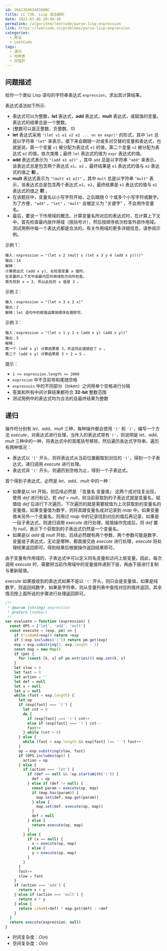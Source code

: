 ```yaml
---
id: 26A13E4624816BBC
title: LC 736. Lisp 语法解析
date: 2022-07-06 20:49:40
permalink: /algorithm/leetcode/parse-lisp-expression
link: https://leetcode.cn/problems/parse-lisp-expression
categories:
  - 算法
  - LeetCode
tags:
  - 递归
  - 哈希表
  - 双指针
---
```


<Level :type='3'/>

## 问题描述

给你一个类似 Lisp 语句的字符串表达式 `expression`，求出其计算结果。

表达式语法如下所示:

- 表达式可以为整数，**let** 表达式，**add** 表达式，**mult** 表达式，或赋值的变量。表达式的结果总是一个整数。
- (整数可以是正整数、负整数、0)
- **let** 表达式采用 `"(let v1 e1 v2 e2 ... vn en expr)"` 的形式，其中 `let` 总是以字符串 `"let"` 来表示，接下来会跟随一对或多对交替的变量和表达式，也就是说，第一个变量 `v1` 被分配为表达式 `e1` 的值，第二个变量 `v2` 被分配为表达式 `e2` 的值，依次类推；最终 `let` 表达式的值为 `expr` 表达式的值。
- **add** 表达式表示为 `"(add e1 e2)"` ，其中 `add` 总是以字符串 `"add"` 来表示，该表达式总是包含两个表达式 `e1`、`e2` ，最终结果是 `e1` 表达式的值与 `e2` 表达式的值之 **和** 。
- **mult** 表达式表示为 `"(mult e1 e2)"` ，其中 `mult` 总是以字符串 `"mult"` 表示，该表达式总是包含两个表达式 `e1`、`e2`，最终结果是 `e1` 表达式的值与 `e2` 表达式的值之 **积** 。
- 在该题目中，变量名以小写字符开始，之后跟随 0 个或多个小写字符或数字。为了方便，`"add"` ，`"let"` ，`"mult"` 会被定义为 "关键字" ，不会用作变量名。
- 最后，要说一下作用域的概念。计算变量名所对应的表达式时，在计算上下文中，首先检查最内层作用域（按括号计），然后按顺序依次检查外部作用域。测试用例中每一个表达式都是合法的。有关作用域的更多详细信息，请参阅示例。

示例 1：

```text
输入：expression = "(let x 2 (mult x (let x 3 y 4 (add x y))))"
输出：14
解释：
计算表达式 (add x y), 在检查变量 x 值时，
在变量的上下文中由最内层作用域依次向外检查。
首先找到 x = 3, 所以此处的 x 值是 3 。
```

示例 2：

```text
输入：expression = "(let x 3 x 2 x)"
输出：2
解释：let 语句中的赋值运算按顺序处理即可。
```

示例 3：

```text
输入：expression = "(let x 1 y 2 x (add x y) (add x y))"
输出：5
解释：
第一个 (add x y) 计算结果是 3，并且将此值赋给了 x 。
第二个 (add x y) 计算结果是 3 + 2 = 5 。
```

提示：

- `1 <= expression.length <= 2000`
- `exprssion` 中不含前导和尾随空格
- `expressoin` 中的不同部分（token）之间用单个空格进行分隔
- 答案和所有中间计算结果都符合 **32-bit** 整数范围
- 测试用例中的表达式均为合法的且最终结果为整数

## 递归

操作符分别有 $let$、$add$、$mult$ 三种，每种操作都会使用 `'('` 和 `')'`，编写一个方法 $execute$，对表达式进行处理，当传入的表达式带有`'('`，则说明是 $let$、$add$、$mult$ 三种中的一种，将表达式中的首尾括号移除，然后遍历表达式字符串，遍历有两种情况：

- 表达式以 `'('` 开头，则将表达式从当前位置截取到对应的 `')'`，得到一个子表达式，递归调用 $execute$ 进行处理。
- 表达式非 `'('` 开头，则遍历到空格为止，得到一个子表达式。

首个得到子表达式，必然是 $let$、$add$、$mult$ 中的一种：

- 如果是以 $let$ 开始，则后续必然是 「变量名 变量值」 这两个成对往复出现，使用 $def$ 进行标记，若 $def = null$，则当前获取到的子表达式就是变量名，赋值给 $def$ 后进行下次遍历，下次遍历的就是需要赋值为上次获取到的变量名的变量值，如果变量值为数字，则将其跟变量名成对记录到 $map$ 中，如果变量值未另外一个变量名，则用过 $map$ 中的记录找到对应的值后再记录，如果是一段子表达式，则递归调用 $execute$ 进行处理，赋值操作完成后，将 $def$ 置为 $null$，表示下个获取到的子表达式仍然是一个变量名。
- 如果是以 $add$ 或 $mult$ 开始，后续必然跟有两个参数，两个参数可能是数字、变量或子表达式，无论是哪种，都直接交由 $execute$ 进行处理，$execute$ 将处理结果返回即可。得到结果后根据操作返回结果即可。

由于变量有作用域的，子表达式中可以定义同名变量和访问上层变量，因此，每次调用 $execute$ 时，需要把当前作用域中的变量值传递到下层，再由下层进行复制与重新赋值。

$execute$ 如果接收到的表达式如果不是以 `'('` 开头，则只会是变量值，如果是纯数字，则返回纯数字，如果是字符串，则从变量列表中查找对应的值并返回，其余情况按上面所说的步骤进行处理返回即可。

```javascript
/**
 * @param {string} expression
 * @return {number}
 */
var evaluate = function (expression) {
  const OPS = ['let', 'add', 'mult']
  const execute = (exp, pm) => {
    if (!isNaN(+exp)) return +exp
    if (!exp.includes('(')) return pm.get(exp)
    exp = exp.substring(1, exp.length - 1)
    const map = new Map()
    if (pm) {
      for (const [k, v] of pm.entries()) map.set(k, v)
    }
    let slow = 0
    let fast = 0
    let action = ''
    let def = null
    let x = null
    let y = null
    while (fast < exp.length) {
      let op
      if (exp[fast] === '(') {
        let cnt = 0
        do {
          if (exp[fast] === '(') cnt++
          else if (exp[fast] === ')') cnt--
          fast++
        } while (cnt > 0)
      } else {
        while (fast < exp.length && exp[fast] !== ' ') fast++
      }
      op = exp.substring(slow, fast)
      if (OPS.includes(op)) {
        action = op
      } else {
        if (action === 'let') {
          if (def == null && !op.startsWith('(')) {
            def = op
          } else if (def != null) {
            const param = execute(op, map)
            if (map.has(param)) {
              map.set(def, map.get(param))
            } else {
              map.set(def, execute(op, map))
            }
            def = null
          } else {
            return execute(op, map)
          }
        } else {
          if (x == null) {
            x = execute(op, map)
          } else {
            y = execute(op, map)
          }
        }
      }
      fast++
      slow = fast
    }
    if (action === 'add') {
      return x + y
    } else if (action === 'mult') {
      return x * y
    } else {
      return isNaN(+def) ? map.get(def) : +def
    }
  }
  return execute(expression, null)
}
```

- 时间复杂度：$O(n)$
- 空间复杂度：$O(n)$
